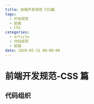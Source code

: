 ```yaml
---
title: 前端开发规范-CSS篇
tags:
  - 开发规范
  - 前端
  - CSS
categories:
  - article
  - 代码规范
  - 前端
date: 2020-05-31 00:00:00
---
```


# 前端开发规范-CSS 篇

## 代码组织
